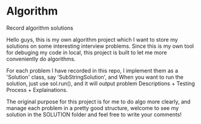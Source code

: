 # Algorithm
Record algorithm solutions

Hello guys, this is my own algorithm project which I want to store my solutions on some interesting interview problems.
Since this is my own tool for debuging my code in local, this project is built to let me more conveniently do algorithms.

For each problem I have recorded in this repo, I implement them as a 'Solution' class, say 'SubStringSolution', and When you want to run the solution, just use sol.run(), and it will output problem Descriptions + Testing Process + Explainations.

The original purpose for this project is for me to do algo more clearly, and manage each problem in a pretty good structure, welcome to see my solution in the SOLUTION folder and feel free to write your comments!
